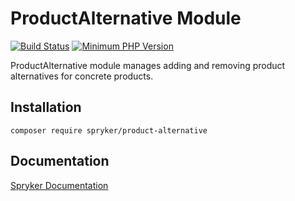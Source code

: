 # ProductAlternative Module
[![Build Status](https://travis-ci.org/spryker/product-alternative.svg)](https://travis-ci.org/spryker/product-alternative)
[![Minimum PHP Version](https://img.shields.io/badge/php-%3E%3D%207.2-8892BF.svg)](https://php.net/)

ProductAlternative module manages adding and removing product alternatives for concrete products.

## Installation

```
composer require spryker/product-alternative
```

## Documentation

[Spryker Documentation](https://academy.spryker.com/developing_with_spryker/module_guide/modules.html)
